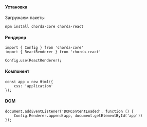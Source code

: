 #### Установка
Загружаем пакеты

    npm install chorda-core chorda-react

#### Рендерер

    import { Config } from 'chorda-core'
    import { ReactRenderer } from 'chorda-react'

    Config.use(ReactRenderer);

#### Компонент

    const app = new Html({
        css: 'application'
    });

#### DOM

    document.addEventListener('DOMContentLoaded', function () {
        Config.Renderer.append(app, document.getElementById('app'))
    });